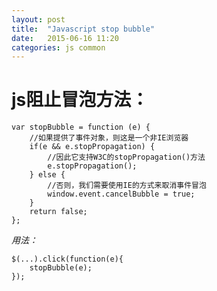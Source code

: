 ```yaml
---
layout: post
title:  "Javascript stop bubble"
date:   2015-06-16 11:20
categories: js common
---
```


# js阻止冒泡方法：

<pre><code>var stopBubble = function (e) {
	//如果提供了事件对象，则这是一个非IE浏览器
	if(e && e.stopPropagation) {
		//因此它支持W3C的stopPropagation()方法
		e.stopPropagation();
	} else {
		//否则，我们需要使用IE的方式来取消事件冒泡 
		window.event.cancelBubble = true;
	}
	return false;
};
</code></pre>

*用法：*
<pre><code>$(...).click(function(e){
	stopBubble(e);
});
</code></pre>